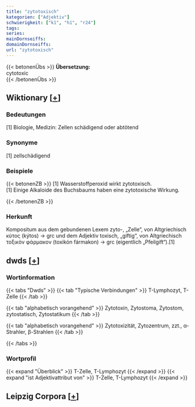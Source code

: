 ```yaml
---
title: "zytotoxisch"
kategorien: ["Adjektiv"]
schwierigkeit: ["k1", "h1", "r24"]
tags:
series:
mainDornseiffs:
domainDornseiffs:
url: "zytotoxisch"
---
```


{{< betonenÜbs >}}
**Übersetzung:**  
cytotoxic  
{{< /betonenÜbs >}}

## Wiktionary [[+](https://de.wiktionary.org/wiki/zytotoxisch)]

### Bedeutungen
[1] Biologie, Medizin: Zellen schädigend oder abtötend  

### Synonyme
[1] zellschädigend  

### Beispiele
{{< betonenZB >}}
[1] Wasserstoffperoxid wirkt zytotoxisch.  
[1] Einige Alkaloide des Buchsbaums haben eine zytotoxische Wirkung.  

{{< /betonenZB >}}
### Herkunft
Kompositum aus dem gebundenen Lexem zyto-, „Zelle“,  von Altgriechisch κύτος (kýtos) → grc und dem Adjektiv toxisch, „giftig“, von Altgriechisch τοξικὸν φάρμακον (toxikón fármakon) → grc (eigentlich „Pfeilgift“).[1]  



## dwds [[+](https://www.dwds.de/wb/zytotoxisch)]

### Wortinformation
{{< tabs "Dwds" >}}
{{< tab "Typische Verbindungen" >}}
T-Lymphozyt, T-Zelle
{{< /tab >}}

{{< tab "alphabetisch vorangehend" >}}
Zytotoxin, Zytostoma, Zytostom, zytostatisch, Zytostatikum
{{< /tab >}}

{{< tab "alphabetisch vorangehend" >}}
Zytotoxizität, Zytozentrum, zzt., α-Strahler, β-Strahlen
{{< /tab >}}

{{< /tabs >}}

### Wortprofil
{{< expand "Überblick" >}} T-Zelle, T-Lymphozyt {{< /expand >}}
{{< expand "ist Adjektivattribut von" >}} T-Zelle, T-Lymphozyt {{< /expand >}}

## Leipzig Corpora [[+](https://corpora.uni-leipzig.de/en/res?word=zytotoxisch&corpusId=deu_newscrawl-public_2018)]

